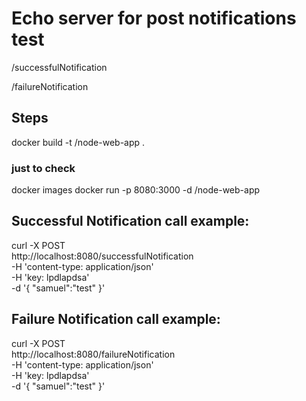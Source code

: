 
# Echo server for post notifications test

/successfulNotification

/failureNotification


## Steps

docker build -t <your username>/node-web-app .

### just to check  
docker images
docker run -p 8080:3000 -d <your username>/node-web-app


## Successful Notification call example:
curl -X POST \
  http://localhost:8080/successfulNotification \
  -H 'content-type: application/json' \
  -H 'key: lpdlapdsa' \
  -d '{
	"samuel":"test"
}'


## Failure Notification call example:
curl -X POST \
  http://localhost:8080/failureNotification \
  -H 'content-type: application/json' \
  -H 'key: lpdlapdsa' \
  -d '{
	"samuel":"test"
}'
